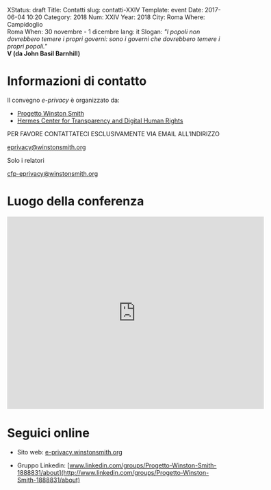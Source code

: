 XStatus: draft
Title: Contatti
slug: contatti-XXIV
Template: event
Date: 2017-06-04 10:20
Category: 2018
Num: XXIV
Year: 2018
City: Roma
Where: Campidoglio<br/>Roma
When: 30 novembre - 1 dicembre
lang: it
Slogan: <i>"I popoli non dovrebbero temere i propri governi: sono i governi che dovrebbero temere i propri popoli."</i><br/><b>V (da John Basil Barnhill)</b>

# Informazioni di contatto

Il convegno *e-privacy* è organizzato da:

- [Progetto Winston Smith](http://pws.winstonsmith.org)
- [Hermes Center for Transparency and Digital Human Rights](http://logioshermes.org)

PER FAVORE CONTATTATECI ESCLUSIVAMENTE VIA EMAIL ALL'INDIRIZZO

[eprivacy@winstonsmith.org](mailto:eprivacy@winstonsmith.org)

Solo i relatori

[cfp-eprivacy@winstonsmith.org](mailto:cfp-eprivacy@winstonsmith.org)

# Luogo della conferenza

<iframe src="https://www.google.com/maps/embed?pb=!1m18!1m12!1m3!1d2817.58274784029!2d7.6974664156099415!3d45.073974679098335!2m3!1f0!2f0!3f0!3m2!1i1024!2i768!4f13.1!3m3!1m2!1s0x47887281e1311a15%3A0xd605be48387bc2bd!2sCampus+Luigi+Einaudi!5e0!3m2!1sit!2sit!4v1536176913500" width="600" height="450" frameborder="0" style="border:0" allowfullscreen></iframe>


# Seguici online

- Sito web: [e-privacy.winstonsmith.org](http://e-privacy.winstonsmith.org)
<!-- - Pagina Facebook: [www.facebook.com/events/120596381605441](http://www.facebook.com/events/120596381605441) -->
- Gruppo Linkedin: [www.linkedin.com/groups/Progetto-Winston-Smith-1888831/about](http://www.linkedin.com/groups/Progetto-Winston-Smith-1888831/about)

